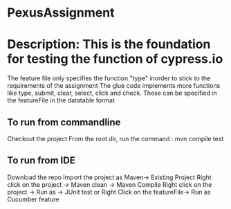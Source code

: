 # PexusAssignment

# Description: This is the foundation for testing the function of cypress.io
The feature file only specifies the function "type" inorder to stick to the requirements of the assignment
The glue code implements more functions like type, submit, clear, select, click and check.
These can be specified in the featureFile in the datatable format

To run from commandline
-------------------------
Checkout the project
From the root dir, run the command : mvn compile test

To run from IDE
-----------------
Download the repo 
Import the project as Maven-> Existing Project
Right click on the project -> Maven clean -> Maven Compile
Right click on the project -> Run as -> JUnit test  or Right Click on the featureFile-> Run as Cucumber feature

